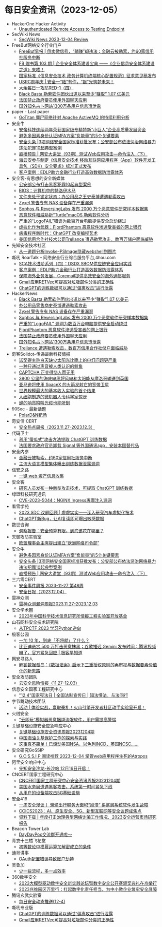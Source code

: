 # 每日安全资讯（2023-12-05）

- HackerOne Hacker Activity
  - [Unauthenticated Remote Access to Testing Endpoint](https://hackerone.com/reports/2192984)
- SecWiki News
  - [SecWiki News 2023-12-04 Review](http://www.sec-wiki.com/?2023-12-04)
- FreeBuf网络安全行业门户
  - [FreeBuf早报 | 倒卖微信号，“躺赚”却违法；金融云被勒索，约60家信用社服务中断](https://www.freebuf.com/news/385631.html)
  - [FB 赠书第 103 期 | 企业安全体系建设宝典 ——《企业信息安全体系建设之道》来喽！](https://www.freebuf.com/fevents/385622.html)
  - [国家标准《信息安全技术 政务计算机终端核心配置规范》征求意见稿发布](https://www.freebuf.com/news/385605.html)
  - [USRC周年庆 | 安全一“陆”有你，“银”光筑梦未来！](https://www.freebuf.com/fevents/385602.html)
  - [大余每日一攻防RED-1（四）](https://www.freebuf.com/vuls/385593.html)
  - [Black Basta 勒索软件团伙出道以来至少“赚取” 1.07 亿美元](https://www.freebuf.com/news/385580.html)
  - [法国禁止政府要员使用外国聊天应用](https://www.freebuf.com/news/385573.html)
  - [国外知名占卜网站1300万条用户信息遭泄露](https://www.freebuf.com/news/385561.html)
- paper - Last paper
  - [GoTitan 僵尸网络针对 Apache ActiveMQ 的持续利用分析](https://paper.seebug.org/3083/)
- 安全牛
  - [安帝科技连续两年荣获国家级专精特新“小巨人”企业高质量发展资金](https://www.aqniu.com/vendor/101437.html)
  - [避免多因素身份认证MFA方案“负能量”的5个关键要素](https://www.aqniu.com/industry/101434.html)
  - [安全头条 |3项网络安全国家标准获批发布；公安部公布依法惩治网络暴力违法犯罪10起典型案例](https://www.aqniu.com/industry/101429.html)
  - [直播预告 | 网安大讲堂（93期）测试Web应用攻击—命令注入（下）](https://www.aqniu.com/vendor/101430.html)
  - [海云安参与制定《信息安全技术 移动互联网应用程序（App）软件开发工具包（SDK）安全要求》标准正式发布](https://www.aqniu.com/vendor/101426.html)
  - [客户案例：EDLP助力金融行业打造高效数据防泄露体系](https://www.aqniu.com/vendor/101420.html)
- 安全客-有思想的安全新媒体
  - [公安部公布打击黑客犯罪10起典型案例](https://www.anquanke.com/post/id/291634)
  - [BIOS：计算机中的特洛伊木马](https://www.anquanke.com/post/id/291632)
  - [文件夹处于锁定状态：办公用品之王史泰博遭遇勒索攻击](https://www.anquanke.com/post/id/291630)
  - [Zyxel 警告专有 NAS 设备存在严重漏洞](https://www.anquanke.com/post/id/291628)
  - [Sophos 与 ReversingLabs 发布 2000 万个恶意软件研究样本数据集](https://www.anquanke.com/post/id/291626)
  - [恶意软件和威胁新“Turtle”macOS 勒索软件分析](https://www.anquanke.com/post/id/291623)
  - [严重的“LogoFAIL”错误为数百万台电脑提供安全启动绕过](https://www.anquanke.com/post/id/291618)
  - [虚拟化作为武器：FjordPhantom 恶意软件渗透受害者的网上银行](https://www.anquanke.com/post/id/291615)
  - [病毒程序新时代：ChatGPT 改变编程艺术](https://www.anquanke.com/post/id/291611)
  - [美国信用合作社技术公司Trellance 遭遇勒索攻击，数百万储户面临威胁](https://www.anquanke.com/post/id/291607)
- 先知安全技术社区
  - [从一道题分析Invoke-PSImage隐藏webshell到图片](https://xz.aliyun.com/t/13159)
- 嘶吼 RoarTalk – 网络安全行业综合服务平台,4hou.com
  - [SCA技术进阶系列（四）：DSDX SBOM供应链安全应用实践](https://www.4hou.com/posts/9AM4)
  - [客户案例：EDLP助力金融行业打造高效数据防泄露体系](https://www.4hou.com/posts/V2M9)
  - [保障海外业务发展，Coremail提供高效安全的海外通邮服务](https://www.4hou.com/posts/RKG0)
  - [Gmail应用RETVec可提高对垃圾邮件分类的正确性](https://www.4hou.com/posts/4v00)
  - [ChatGPT的训练数据可以通过“偏离攻击”进行泄露](https://www.4hou.com/posts/1pAo)
- HackerNews
  - [Black Basta 勒索软件团伙出道以来至少“赚取”1.07 亿美元](https://hackernews.cc/archives/47543)
  - [办公用品零售商史泰博遭遇勒索攻击](https://hackernews.cc/archives/47538)
  - [Zyxel 警告专有 NAS 设备存在严重漏洞](https://hackernews.cc/archives/47533)
  - [Sophos 与 ReversingLabs 发布 2000 万个恶意软件研究样本数据集](https://hackernews.cc/archives/47529)
  - [严重的“LogoFAIL” 漏洞为数百万台电脑提供安全启动绕过](https://hackernews.cc/archives/47524)
  - [FjordPhantom 恶意软件渗透受害者的网上银行](https://hackernews.cc/archives/47519)
  - [法国禁止政府要员使用外国聊天应用](https://hackernews.cc/archives/47514)
  - [国外知名占卜网站1300万条用户信息遭泄露](https://hackernews.cc/archives/47509)
  - [Trellance 遭遇勒索攻击，数百万信用合作社储户面临威胁](https://hackernews.cc/archives/47499)
- 奇客Solidot–传递最新科技情报
  - [诺奖得主称白天缺少太阳光比晚上的电灯问题更严重](https://www.solidot.org/story?sid=76794)
  - [一种只通过声音被人类认识的鲸鱼](https://www.solidot.org/story?sid=76793)
  - [CAPTCHA 正变得恼人而无用](https://www.solidot.org/story?sid=76792)
  - [3800 公里的海底电缆将风电和太阳能从摩洛哥输送到英国](https://www.solidot.org/story?sid=76791)
  - [亚马逊将使用 SpaceX 的火箭发射它的宽带卫星](https://www.solidot.org/story?sid=76790)
  - [世界规模最大的基本收入实验的首个结果](https://www.solidot.org/story?sid=76789)
  - [人细胞制造的微机器人令科学家惊讶](https://www.solidot.org/story?sid=76788)
  - [蝉的响亮鸣叫光缆也能听到](https://www.solidot.org/story?sid=76787)
- 90Sec - 最新话题
  - [PolarD&N靶场](https://forum.90sec.com/t/topic/2327)
- 奇安信 CERT
  - [安全热点周报（2023.11.27-2023.12.3）](https://mp.weixin.qq.com/s?__biz=MzU5NDgxODU1MQ==&mid=2247500101&idx=1&sn=6f633cdd8d605db8f663025b5f4e4d92&chksm=fe79e5ddc90e6ccb002709621880f4dc0347644c08b73decf49597bb40090f5bf5b40b5ddc01&scene=58&subscene=0#rd)
- 代码卫士
  - [利用“傻瓜式”攻击方法提取 ChatGPT 训练数据](https://mp.weixin.qq.com/s?__biz=MzI2NTg4OTc5Nw==&mid=2247518265&idx=1&sn=a7468dec27bf58ffeb2e1d475019fdb7&chksm=ea94b953dde330456b022dcb4bcd5a475261f12e68f4b3043e2b2fb32ac648ff3de6fb50341d&scene=58&subscene=0#rd)
  - [法国要求政府官员卸载 Signal 等外国通讯app，安装本国替代品](https://mp.weixin.qq.com/s?__biz=MzI2NTg4OTc5Nw==&mid=2247518265&idx=2&sn=8abcfe09e316e9e03bf792de09dd76d2&chksm=ea94b953dde3304549fa68f56b5747c448c15c3362d0008e19f2dec69c28290e9225986d2b9f&scene=58&subscene=0#rd)
- 安全内参
  - [金融云被勒索，约60家信用社服务中断](https://mp.weixin.qq.com/s?__biz=MzI4NDY2MDMwMw==&mid=2247510474&idx=1&sn=8711ad3b399cc40a66865dd4799f595f&chksm=ebfaeeeadc8d67fce7519efb95d444cbd3f9580af6425f711f6b564386e97406bbfcbb2f73a6&scene=58&subscene=0#rd)
  - [主流大语言模型集体曝出训练数据泄露漏洞](https://mp.weixin.qq.com/s?__biz=MzI4NDY2MDMwMw==&mid=2247510474&idx=2&sn=fc6b9d206fc0bcad8c7800621f6c8805&chksm=ebfaeeeadc8d67fc2485482b2e3cfe7e804f40b5dbfdeeb71a28b16e29ce0ec6176c5780106c&scene=58&subscene=0#rd)
- 信安之路
  - [一键 web 资产信息收集](https://mp.weixin.qq.com/s?__biz=MzI5MDQ2NjExOQ==&mid=2247498875&idx=1&sn=4d2c2372e14c607c91c1a3a9f38bf3e7&chksm=ec1dcc53db6a4545b74f86b066674e95ef3b9107ba490199cdc58e79e677cbf0312c2e8dd67d&scene=58&subscene=0#rd)
- 安全客
  - [研究人员发布一种新型攻击技术，可提取 ChatGPT 训练数据](https://mp.weixin.qq.com/s?__biz=MzA5ODA0NDE2MA==&mid=2649785882&idx=1&sn=82160cba6d38ee338c8daaed25c81c57&chksm=8893b675bfe43f6327f14bd3efa0a1b0b58ce46b759cf2029c0886038abcc11dc82386bc5e93&scene=58&subscene=0#rd)
- 绿盟科技研究通讯
  - [CVE-2023-5044：NGINX Ingress再曝注入漏洞](https://mp.weixin.qq.com/s?__biz=MzIyODYzNTU2OA==&mid=2247496307&idx=1&sn=30d938db17beba6068d18a8d539a11bf&chksm=e84c54acdf3bddba0e77d793df5e1e958ce008492b74cfe510cbaee7fb2bb557cc0b2b504e95&scene=58&subscene=0#rd)
- 看雪学苑
  - [2023 SDC 议题回顾 | 虚虚实实——深入研究汽车虚拟化技术](https://mp.weixin.qq.com/s?__biz=MjM5NTc2MDYxMw==&mid=2458530163&idx=1&sn=17145f8cf9a17271c2b749fd74f8a5ac&chksm=b18d01f986fa88ef96fd0f93a45000fe68f83475c8c4b2d49a17014a0425c7312c9ec8c2dcf9&scene=58&subscene=0#rd)
  - [ChatGPT新Bug，让AI复读即可曝出敏感数据](https://mp.weixin.qq.com/s?__biz=MjM5NTc2MDYxMw==&mid=2458530163&idx=2&sn=5734a5e82818267e50cf682057c68500&chksm=b18d01f986fa88ef29624f56ef229464b5c2892538981a6d272ecee74a4833bb3b957aacdcf5&scene=58&subscene=0#rd)
- 数世咨询
  - [洞察报告：安全预算有限，到底该花在哪里？](https://mp.weixin.qq.com/s?__biz=MzkxNzA3MTgyNg==&mid=2247505382&idx=1&sn=8564ae381fe48dd6f58acceae13c8d24&chksm=c144a75bf6332e4d585a9bb75c45aeb86f6f2d0529af81e86cb7efd8c3a440e8e218aef3c4cd&scene=58&subscene=0#rd)
- 天御攻防实验室
  - [欧盟理事会主席提出建立“欧洲网络司令部”](https://mp.weixin.qq.com/s?__biz=MzU0MzgyMzM2Nw==&mid=2247485167&idx=1&sn=46c1b24ef26807378f95a4b7b4dfa21e&chksm=fb04c587cc734c910bd6e99a6b6c06f7a8e188f4a3aaef0d9dedeee8ae08577aea84f23aae6a&scene=58&subscene=0#rd)
- 安全牛
  - [避免多因素身份认证MFA方案“负能量”的5个关键要素](https://mp.weixin.qq.com/s?__biz=MjM5Njc3NjM4MA==&mid=2651126737&idx=1&sn=4631c878781631104dddd7f53ddff950&chksm=bd144b028a63c214db32cde5ab1b42c7bfb4462af03c4814f6b39339007ad85e08517aa91269&scene=58&subscene=0#rd)
  - [安全头条 |3项网络安全国家标准获批发布；公安部公布依法惩治网络暴力违法犯罪10起典型案例](https://mp.weixin.qq.com/s?__biz=MjM5Njc3NjM4MA==&mid=2651126737&idx=2&sn=5480270a7d2aa071713fd73241b75fbd&chksm=bd144b028a63c2147e08563b0c3d91df6e077d9ed51f0680343ca1273f9682ba6f1ab77f7628&scene=58&subscene=0#rd)
  - [直播预告 | 网安大讲堂（93期）测试Web应用攻击—命令注入（下）](https://mp.weixin.qq.com/s?__biz=MjM5Njc3NjM4MA==&mid=2651126737&idx=3&sn=65caf96e2ee909d373f8f0e00dc62f73&chksm=bd144b028a63c2148d8b7f8b6bfbba608d376b739f1b07e513d65788f77808ed1a476fa5047a&scene=58&subscene=0#rd)
- 三六零CERT
  - [安全事件周报 2023-11-27 第48周](https://mp.weixin.qq.com/s?__biz=MzU5MjEzOTM3NA==&mid=2247499489&idx=1&sn=d40efead4aece8bb9bb6b35daf793e19&chksm=fe26fbe0c95172f6301d0f7d779d50c8b1c39e379264c31e34f9d6e5e0c9ae778cfa9dbee3b3&scene=58&subscene=0#rd)
  - [安全日报（2023.12.04）](https://mp.weixin.qq.com/s?__biz=MzU5MjEzOTM3NA==&mid=2247499489&idx=2&sn=a4c692ea7a629a2da4a9876af37b0f2d&chksm=fe26fbe0c95172f64de19365c8700c967d863872b2e03ab1746e352423184c8639cabcd966b6&scene=58&subscene=0#rd)
- 雷神众测
  - [雷神众测漏洞周报2023.11.27-2023.12.03](https://mp.weixin.qq.com/s?__biz=MzI0NzEwOTM0MA==&mid=2652502649&idx=1&sn=c9a5cc84cd588f22296535268a44e1e0&chksm=f25859cac52fd0dc4a39c54d3221f69f5648fdd3ec46d544e3c76da434974f271c6d3b7c9f2a&scene=58&subscene=0#rd)
- 安全学术圈
  - [2023年中国科学技术信息研究所情报工程实验室开放基金](https://mp.weixin.qq.com/s?__biz=MzU5MTM5MTQ2MA==&mid=2247490008&idx=1&sn=1cf9c37afbcca12c5c7a13862785d48d&chksm=fe2ee653c9596f4548fdf49505e6f57c9b7b72f6d475ba12f114aec07d279d86d5247490bd77&scene=58&subscene=0#rd)
- 山石网科安全技术研究院
  - [从TPCTF 2023 学习Python逆向](https://mp.weixin.qq.com/s?__biz=MzUzMDUxNTE1Mw==&mid=2247503150&idx=1&sn=0827ce823f0091595b1a99eb925a3e7f&chksm=fa521890cd25918664656397e8509593f48d2e8324bc9f142c28ab63f0e4ed8ab5f6ac12e841&scene=58&subscene=0#rd)
- 极客公园
  - [一加 10 年，到底「不将就」了什么？](https://mp.weixin.qq.com/s?__biz=MTMwNDMwODQ0MQ==&mid=2653024122&idx=1&sn=8a4f7b113ac36aa9dd417aecc053643c&chksm=7e5492cc49231bda437c5e8ef2b872beab3f94713348455262dcd85ae6f5a8b8f28e9e288396&scene=58&subscene=0#rd)
  - [比亚迪悬赏 500 万打击恶意抹黑；谷歌推迟 Gemini 发布时间；腾讯视频崩了，官方紧急回应 | 极客早知道](https://mp.weixin.qq.com/s?__biz=MTMwNDMwODQ0MQ==&mid=2653024046&idx=1&sn=447d9061dcee7726479e5be3a1be14d9&chksm=7e54929849231b8e315580c6ff49dfd95d163577ef816bb138a7b2142812aab56139ea9a7881&scene=58&subscene=0#rd)
- 网安寻路人
  - [解锁数据孤岛：《数据法案》启示下三重授权原则的再审视与数据要素价值化的新思路](https://mp.weixin.qq.com/s?__biz=MzIxODM0NDU4MQ==&mid=2247500552&idx=1&sn=fee8359a8a7666a9d561a64fe88cbda5&chksm=97e97ee2a09ef7f4a13cf7f1ef2e3dcebcbfe65fd9803d16049fa8e5c95b705f5ad1230e40f0&scene=58&subscene=0#rd)
- 安全攻防团队
  - [​云安全风险情报（11.27-12.03）](https://mp.weixin.qq.com/s?__biz=MzkzNTI4NjU1Mw==&mid=2247484814&idx=1&sn=388ad9c68abd3899c15a67641e0927d9&chksm=c2b107f8f5c68eee0c9408dd8165582ad8d6c7727a00db8de8a2d7ce11c7fdbc90aa072d0430&scene=58&subscene=0#rd)
- 信息安全国家工程研究中心
  - ["12.4"国家宪法日 | 全国法制宣传日 | 知法懂法，与法同行](https://mp.weixin.qq.com/s?__biz=MzU5OTQ0NzY3Ng==&mid=2247495469&idx=1&sn=19b045983464b658af6ed9c20f0b6397&chksm=feb66e3ec9c1e728f006cb800084011a8385b112d5660ef56ae2479ea230049a62a96789d481&scene=58&subscene=0#rd)
- 字节跳动技术团队
  - [活动 | 体验实战，赢取豪礼！火山引擎开发者社区动手实验室开启！](https://mp.weixin.qq.com/s?__biz=MzI1MzYzMjE0MQ==&mid=2247504948&idx=1&sn=1adfb8c0849e9ca0a51dd002fbe46c87&chksm=e9d31fd6dea496c0bd5d11ea8a6b344f196d3de2474d04edec92af2d9b650acbc04a20cf169d&scene=58&subscene=0#rd)
- 火绒安全
  - [“云即玩”模拟器恶意捆绑流氓软件，用户需提高警惕](https://mp.weixin.qq.com/s?__biz=MzI3NjYzMDM1Mg==&mid=2247516695&idx=1&sn=a7dfe2378f5c9aec75b075fcdc80c4b1&chksm=eb705c28dc07d53e26e1024c5cc5e0ab379eab9a39b410dea1b930218e4ea7f0aafcc79eb1ab&scene=58&subscene=0#rd)
- 关键基础设施安全应急响应中心
  - [关键基础设施安全资讯周报20231204期](https://mp.weixin.qq.com/s?__biz=MzkyMzAwMDEyNg==&mid=2247540994&idx=1&sn=40563e6128c31d5cb04dd9aa7201f9fb&chksm=c1e9ad53f69e2445cfc937be500e6d8e2b3b2a3a901f9689cc439d7a74524ef31d9914b7e510&scene=58&subscene=0#rd)
  - [中国海油关基保护工作的探索与实践](https://mp.weixin.qq.com/s?__biz=MzkyMzAwMDEyNg==&mid=2247540994&idx=2&sn=d31f4e4180c45311a20949a7299db98d&chksm=c1e9ad53f69e24455bd73f14e99d2de85f77ff6f292ca35380aa81d771a39cb4b4baf315da2d&scene=58&subscene=0#rd)
  - [这事真不简单！已惊动美国NSA、以色列INCD、英国NCSC......](https://mp.weixin.qq.com/s?__biz=MzkyMzAwMDEyNg==&mid=2247540994&idx=3&sn=fa5d8ce19503ae8dc2d94d60961a060a&chksm=c1e9ad53f69e244522c90b81276dfc7313068c722e6bfee11fe7fb189116c4b3fa1497888ee6&scene=58&subscene=0#rd)
- 安全研究GoSSIP
  - [G.O.S.S.I.P 阅读推荐 2023-12-04 掌管web应用程序生死的Atropos](https://mp.weixin.qq.com/s?__biz=Mzg5ODUxMzg0Ng==&mid=2247496850&idx=1&sn=533d2cb615d14bcdb73c8e77d3e513fe&chksm=c063da4bf714535d3a0dea8d0f929f448fbd7d1b0c7fcd5fac7e4e36125328fec61c050fc290&scene=58&subscene=0#rd)
- 阿里安全响应中心
  - [先知安全沙龙-长沙站 12月16日开启！](https://mp.weixin.qq.com/s?__biz=MzIxMjEwNTc4NA==&mid=2652993440&idx=1&sn=8730aeef78fd607f7ff598cac896cba6&chksm=8c9ef8f7bbe971e1280d018b423c39ac81747d7c8ac16e4b6549f12973984322047925ff11e9&scene=58&subscene=0#rd)
- CNCERT国家工程研究中心
  - [CNCERT国家工程研究中心安全资讯周报20231204期](https://mp.weixin.qq.com/s?__biz=MzUzNDYxOTA1NA==&mid=2247541448&idx=1&sn=8edbe32d3f40e0a3fd5446dd64e06680&chksm=fa939409cde41d1f62c7929fad1314206286f9580fcf423bea665e354e3e5fd3675de8c01f83&scene=58&subscene=0#rd)
  - [美国水务局遭遇黑客攻击，系统第一时间紧急下线](https://mp.weixin.qq.com/s?__biz=MzUzNDYxOTA1NA==&mid=2247541448&idx=2&sn=f753628445a09d1756baf7ac496332fc&chksm=fa939409cde41d1f38436839fff9581ca70caef98ce6d3d0d77720e31b7a7c7f651f052c84fc&scene=58&subscene=0#rd)
  - [从用户的设备端攻击5G基础设施](https://mp.weixin.qq.com/s?__biz=MzUzNDYxOTA1NA==&mid=2247541448&idx=3&sn=282485ed2f70a8ec529238f9f5dad9a8&chksm=fa939409cde41d1f0da0c6f1bea4946c3bd68e38f23178c92020e37e538a2fb8512be81006cf&scene=58&subscene=0#rd)
- 安全419
  - [一周安全漫谈丨 滴滴出行服务大面积“崩溃” 系底层系统软件发生故障](https://mp.weixin.qq.com/s?__biz=MzUyMDQ4OTkyMg==&mid=2247535793&idx=1&sn=37614b98ea062e56413c9747673cc5fe&chksm=f9eb921cce9c1b0a0d5d3afe6993196f6cb6ea071c029f23c20fa39a32961c6894aadc53bf6f&scene=58&subscene=0#rd)
  - [CCICS2023：AI、原生安全、5G、新型互联网等安全议题成焦点](https://mp.weixin.qq.com/s?__biz=MzUyMDQ4OTkyMg==&mid=2247535793&idx=2&sn=48bd8023949eb817ceb66420197679f0&chksm=f9eb921cce9c1b0a544454c2e578b6e846afd7b25be744b69af2601eac6553c8d7ae550bf564&scene=58&subscene=0#rd)
  - [资料下载 | 年度打击治理典型网络诈骗工作情况、2023安全运营市场研究报告](https://mp.weixin.qq.com/s?__biz=MzUyMDQ4OTkyMg==&mid=2247535793&idx=3&sn=200056156904fd3e26151fab0e22ae55&chksm=f9eb921cce9c1b0a83296e14aa7a394f486a7b791db61195da97b460fc22703b83c8bcd73d6a&scene=58&subscene=0#rd)
- Beacon Tower Lab
  - [DayDayPoc交流群开通啦～](https://mp.weixin.qq.com/s?__biz=MzkzNjMxNDM0Mg==&mid=2247486259&idx=1&sn=297a957c3bec6af44532b5b7f6082fb5&chksm=c2a1dfbaf5d656ac7de862ea717147bf9f14c987f92e78b92635647e1913f683875a02a1d7e7&scene=58&subscene=0#rd)
- 青衣十三楼飞花堂
  - [初等数论中模幂运算加解密成立的条件](https://mp.weixin.qq.com/s?__biz=MzUzMjQyMDE3Ng==&mid=2247486987&idx=1&sn=079709b28fe19483acd0e71f0c1d6193&chksm=fab2cd34cdc54422808256c66b52166a093b7470531975c75c6f0cfea9d7787ea338f424e1bf&scene=58&subscene=0#rd)
- 迪哥讲事
  - [OAuth配置错误导致账户劫持](https://mp.weixin.qq.com/s?__biz=MzIzMTIzNTM0MA==&mid=2247492835&idx=1&sn=5cd9fd4f554419824f6d9d7060c0c048&chksm=e8a5ee80dfd26796a65dd8ace0fccf9195057f82c777a772305f987c23edd6cbef956805dac2&scene=58&subscene=0#rd)
- 吴鲁加
  - [少一些流程，多一点效率](https://mp.weixin.qq.com/s?__biz=Mzg5NDY4ODM1MA==&mid=2247484547&idx=1&sn=f81da4563b965ba49329afbc185ebf21&chksm=c01a89b2f76d00a448e21555ee87a8108bf4191838efc1adc2dada4c0eebc4901efa21245173&scene=58&subscene=0#rd)
- 360数字安全
  - [2023大模型驱动数字安全新实践论坛暨数字安全公开赛颁奖典礼在京举行](https://mp.weixin.qq.com/s?__biz=MzA4MTg0MDQ4Nw==&mid=2247567911&idx=1&sn=f68406f8368a0423a0b63e0d85cca2ad&chksm=9f8d5a2fa8fad3397b45803fcf099c8cc915f4ccd4a8bb1089707231ab8df0ecd51a04977e21&scene=58&subscene=0#rd)
  - [2023兆维园区万里行：扛起数字化责任担当，为中小微企业筑牢安全屏障](https://mp.weixin.qq.com/s?__biz=MzA4MTg0MDQ4Nw==&mid=2247567911&idx=2&sn=0ba2bdcc7e74374bc62e929df0dc4c91&chksm=9f8d5a2fa8fad339ca474dc044dedcc97353903f063fb3ab2c88414a57be0813ebad06652e18&scene=58&subscene=0#rd)
- 腾讯玄武实验室
  - [每日安全动态推送(12-4)](https://mp.weixin.qq.com/s?__biz=MzA5NDYyNDI0MA==&mid=2651959446&idx=1&sn=7b8adc54c1f43fa90fe86824cd1e26fc&chksm=8baed009bcd9591ff11487857e64538ccc17d3d7c00f4fced9389652bcc2a7f3cc7bde3bdba3&scene=58&subscene=0#rd)
- 嘶吼专业版
  - [ChatGPT的训练数据可以通过“偏离攻击”进行泄露](https://mp.weixin.qq.com/s?__biz=MzI0MDY1MDU4MQ==&mid=2247571755&idx=1&sn=52595e3d5a332169efd69672d31956c9&chksm=e9140911de638007310e1a06b394c8249600ab42468defbb37826e7eb5e2df2aa311bc089a58&scene=58&subscene=0#rd)
  - [Gmail应用RETVec可提高对垃圾邮件分类的正确性](https://mp.weixin.qq.com/s?__biz=MzI0MDY1MDU4MQ==&mid=2247571755&idx=2&sn=e90dff98bfdaeea60cbc86e5ef9aa4b8&chksm=e9140911de6380074baf3b642c4b468d265450d79a4eeac6854fe98e5cbe1fc32f223756965a&scene=58&subscene=0#rd)

